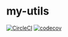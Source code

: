 # my-utils
[![CircleCI](https://circleci.com/gh/zWingz/utils.svg?style=svg)](https://circleci.com/gh/zWingz/utils)
[![codecov](https://codecov.io/gh/zWingz/my-utils/branch/master/graph/badge.svg)](https://codecov.io/gh/zWingz/my-utils)
